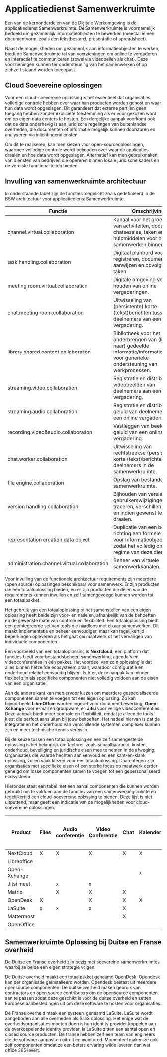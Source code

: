 # Applicatiedienst Samenwerkruimte

Een van de kernonderdelen van de Digitale Werkomgeving is de
applicatiedienst Samenwerkruimte. De Samenwerkruimte is voornamelijk
bedoeld om gezamenlijk informatieobjecten te bewerken (meestal in een
documentvorm, zoals een tekstbestand, presentatie of spreadsheet).

Naast de mogelijkheden om gezamenlijk aan informatieobjecten te werken,
biedt de Samenwerkruimte tal van voorzieningen om online te vergaderen
en interactief te communiceren (zowel via videobellen als chat). Deze
voorzieningen kunnen ter ondersteuning van het samenwerken of op
zichzelf staand worden toegepast.

## Cloud Soevereine oplossingen 

Voor een cloud-soevereine oplossing is het essentieel dat organisaties
volledige controle hebben over waar hun producten worden gehost en waar
hun data wordt opgeslagen. Dit garandeert dat externe partijen geen
toegang hebben zonder expliciete toestemming als er voor gekozen word om
op eigen data centers te hosten. Een dergelijke aanpak voorkomt ook dat
de data onderhevig is aan juridische regelingen van buitenlandse
overheden, die documenten of informatie mogelijk kunnen doorsturen en
analyseren via inlichtingendiensten

Om dit te realiseren, kan men kiezen voor open-sourceoplossingen,
waarmee volledige controle wordt behouden over waar de applicaties
draaien en hoe data wordt opgeslagen. Alternatief kan men gebruikmaken
van diensten van bedrijven die opereren binnen lokale juridische kaders
en de vereiste functionaliteiten bieden.

## Invulling van samenwerkruimte architectuur

In onderstaande tabel zijn de functies toegelicht zoals gedefinieerd in
de BSW architectuur voor applicatiedienst Samenwerkruimte.

| Functie                                      | Omschrijving                                                                                                                              |
|----------------------------------------------|-------------------------------------------------------------------------------------------------------------------------------------------|
| channel.virtual.collaboration                | Kanaal voor het groeperen van activiteiten, documenten, chatsessies, taken en andere hulpmiddelen voor het samenwerken binnen teams.      |
| task handling.collaboration                  | Digitaal planbord voor het registreren, documenteren, aanwijzen en opvolgen van taken.                                                    |
| meeting room.virtual.collaboration           | Digitale omgeving voor het houden van online vergaderingen.                                                                               |
| chat.meeting room.collaboration              | Uitwisseling van (persistente) korte (tekst)berichten tussen deelnemers van een vergadering.                                              |
| library.shared content.collaboration         | Bibliotheek voor het onderbrengen van (links naar) gedeelde informatie/informatieobjecten voor generieke ondersteuning van werkprocessen. |
| streaming.video.collaboration                | Registratie en distributie van videobeelden van deelnemers aan een online vergadering.                                                    |
| streaming.audio.collaboration                | Registratie en distributie van geluid van deelnemers aan een online vergadering.                                                          |
| recording.video&audio.collaboration          | Vastleggen van beeld en geluid van een online vergadering.                                                                                |
| chat.worker.collaboration                    | Uitwisseling van rechtstreekse (persistente) korte (tekst)berichten tussen deelnemers in de samenwerkruimte.                              |
| file engine.collaboration                    | Opslag van bestanden in de samenwerkruimte.                                                                                               |
| version handling.collaboration               | Bijhouden van versies om gebruikerswijzigingen te traceren, verschillen te tonen en indien gewenst terug te draaien.                      |
| representation creation.data object          | Duplicatie van een bestand richting een formele dienst voor Informatieobjectbeheer, zodat het volledig onder het regime van deze dienst   |
| administration.channel.virtual.collaboration | Beheer van virtuele samenwerkkanalen.                                                                                                     |

Voor invulling van de functionele architectuur requirements zijn
meerdere (open source) oplossingen beschikbaar voor samenwerk. Er zijn
producten die een totaaloplossing bieden, en er zijn producten die delen
van de requirements kunnen invullen en zelf samengevoegd kunnen worden
tot een totaalpakket.

Het gebruik van een totaaloplossing of het samenstellen van een eigen
oplossing heeft beide zijn voor- en nadelen, afhankelijk van de
behoeften en de gewenste mate van controle en flexibiliteit. Een
totaaloplossing biedt een geïntegreerde set van tools die naadloos met
elkaar samenwerken. Dit maakt implementatie en beheer eenvoudiger, maar
kan tegelijkertijd beperkingen opleveren als het gaat om maatwerk of het
vervangen van individuele componenten.

Een voorbeeld van een totaaloplossing is **Nextcloud**, een platform dat
functies biedt voor bestandsbeheer, samenwerking, agenda\'s en
videoconferenties in één pakket. Het voordeel van zo'n oplossing is dat
alles binnen hetzelfde ecosysteem draait, waardoor configuratie en
onderhoud relatief eenvoudig blijven. Echter, deze aanpak kan minder
flexibel zijn als specifieke componenten niet volledig voldoen aan de
eisen van een organisatie.

Aan de andere kant kan men ervoor kiezen om meerdere gespecialiseerde
componenten samen te voegen tot een eigen oplossing. Zo kan bijvoorbeeld
**LibreOffice** worden ingezet voor documentbewerking, **Open-Xchange**
voor e-mail en groupware, en **Jitsi** voor veilige videoconferenties.
Deze aanpak biedt meer controle en flexibiliteit, omdat je alleen de
tools kiest die perfect aansluiten bij jouw behoeften. Het nadeel
hiervan is dat de integratie en het onderhoud van verschillende systemen
complexer kunnen zijn en meer technische kennis vereisen.

Bij de keuze tussen een totaaloplossing en een zelf samengestelde
oplossing is het belangrijk om factoren zoals schaalbaarheid, kosten,
onderhoud, beveiliging en juridische eisen mee te nemen in de afweging.
Organisaties die waarde hechten aan eenvoud en een kant-en-klare
oplossing, zullen vaak kiezen voor een totaaloplossing. Daarentegen zijn
organisaties met specifieke eisen of een sterke focus op maatwerk eerder
geneigd om losse componenten samen te voegen tot een gepersonaliseerd
ecosysteem.

Hieronder staat een tabel met een aantal componenten die kunnen worden
gebruikt om te voldoen aan de functies van een samenwerkingsruimte en
tegelijkertijd een cloud-soevereine oplossing te bieden. Deze lijst is
niet uitputtend, maar geeft een indicatie van de mogelijkheden voor
cloud-soevereine oplossingen.

| Product      | Files | Audio conferentie | Video Conferentie | Chat | Kalender | Contacten | Mail | Office (spreadsheat, presentaties en text documenten) | Taken |
|--------------|-------|-------------------|-------------------|------|----------|-----------|------|-------------------------------------------------------|-------|
| NextCloud    | X     | X                 | X                 | X    | X        | X         | X    | X                                                     | X     |
| Libreoffice  |       |                   |                   |      |          |           |      | X                                                     |       |
| Open-Xchange |       |                   |                   |      | x        | x         | x    |                                                       | X     |
| Jitsi meet   |       | x                 | x                 |      |          |           |      |                                                       |       |
| Matrix       |       | X                 | X                 | X    |          |           |      |                                                       |       |
| OpenDesk     | X     |                   | X                 | X    | X        | X         | X    | X                                                     | x     |
| LaSuite      | x     | x                 | x                 | X    |          |           |      | x                                                     |       |
| Mattermost   |       |                   |                   | X    |          |           |      |                                                       |       |
| OpenOffice   |       |                   |                   |      |          |           |      | X                                                     |       |

## Samenwerkruimte Oplossing bij Duitse en Franse overheid

De Duitse en Franse overheid zijn bezig met soevereine samenwerkruimtes
waarbij ze beide een eigen strategie volgen.

De Duitse overheid maakt een totaalpakket genaamd OpenDesk. Opendesk kan
per organisatie geïnstalleerd worden. Opendesk bestaat uit meerdere
opensource componenten. De duitse overheid maken gebruik van contractors
en open source contributors om de opensource componenten aan te passen
zodat deze geschikt is voor de duitse overheid en zetten Europese
aanbestedingen uit om deze software te hosten voor organisaties.

De Franse overheid maak een systeem genaamd LaSuite. LaSuite wordt
aangeboden aan alle overheden als SaaS oplossing. Het enige wat de
overheidsorganisaties moeten doen is hun identity provider koppelen aan
de overkoepelende identity provider. In LaSuite zitten een aantal open
en closed source producten. De franse hebben zelf een team van engineers
die de software aanpast en uitrolt en monitored. Momenteel maken ze ook
zelf componenten omdat ze een betere ervaring wilde leveren dan wat
office 365 levert.
